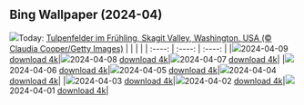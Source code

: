 ## Bing Wallpaper (2024-04)
![](https://global.bing.com/th?id=OHR.SkagitValleyTulips_DE-DE4476556053_UHD.jpg&w=1000)Today: [Tulpenfelder im Frühling, Skagit Valley, Washington, USA (© Claudia Cooper/Getty Images)](https://global.bing.com/th?id=OHR.SkagitValleyTulips_DE-DE4476556053_UHD.jpg)
|      |      |      |
| :----: | :----: | :----: |
|![](https://global.bing.com/th?id=OHR.SkagitValleyTulips_DE-DE4476556053_UHD.jpg&pid=hp&w=384&h=216&rs=1&c=4)2024-04-09 [download 4k](https://global.bing.com/th?id=OHR.SkagitValleyTulips_DE-DE4476556053_UHD.jpg)|![](https://global.bing.com/th?id=OHR.HedgehogMeadow_DE-DE4306396811_UHD.jpg&pid=hp&w=384&h=216&rs=1&c=4)2024-04-08 [download 4k](https://global.bing.com/th?id=OHR.HedgehogMeadow_DE-DE4306396811_UHD.jpg)|![](https://global.bing.com/th?id=OHR.BeaverDenali_DE-DE4088011437_UHD.jpg&pid=hp&w=384&h=216&rs=1&c=4)2024-04-07 [download 4k](https://global.bing.com/th?id=OHR.BeaverDenali_DE-DE4088011437_UHD.jpg)|
|![](https://global.bing.com/th?id=OHR.JapanHimeji_DE-DE3876117869_UHD.jpg&pid=hp&w=384&h=216&rs=1&c=4)2024-04-06 [download 4k](https://global.bing.com/th?id=OHR.JapanHimeji_DE-DE3876117869_UHD.jpg)|![](https://global.bing.com/th?id=OHR.BahamasSpace_DE-DE5829125320_UHD.jpg&pid=hp&w=384&h=216&rs=1&c=4)2024-04-05 [download 4k](https://global.bing.com/th?id=OHR.BahamasSpace_DE-DE5829125320_UHD.jpg)|![](https://global.bing.com/th?id=OHR.AntelopeBotswana_DE-DE6866899384_UHD.jpg&pid=hp&w=384&h=216&rs=1&c=4)2024-04-04 [download 4k](https://global.bing.com/th?id=OHR.AntelopeBotswana_DE-DE6866899384_UHD.jpg)|
|![](https://global.bing.com/th?id=OHR.KyrgyzstanRainbow_DE-DE6804066855_UHD.jpg&pid=hp&w=384&h=216&rs=1&c=4)2024-04-03 [download 4k](https://global.bing.com/th?id=OHR.KyrgyzstanRainbow_DE-DE6804066855_UHD.jpg)|![](https://global.bing.com/th?id=OHR.JutlandSpring_DE-DE6705207300_UHD.jpg&pid=hp&w=384&h=216&rs=1&c=4)2024-04-02 [download 4k](https://global.bing.com/th?id=OHR.JutlandSpring_DE-DE6705207300_UHD.jpg)|![](https://global.bing.com/th?id=OHR.StGeorgiRide_DE-DE6646277481_UHD.jpg&pid=hp&w=384&h=216&rs=1&c=4)2024-04-01 [download 4k](https://global.bing.com/th?id=OHR.StGeorgiRide_DE-DE6646277481_UHD.jpg)|
